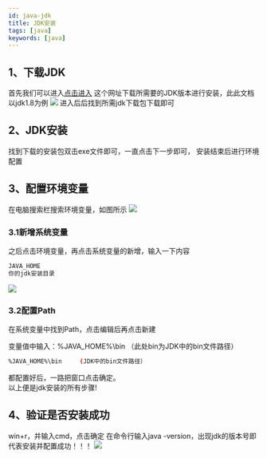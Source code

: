 ```yaml
---
id: java-jdk
title: JDK安装
tags: [java]
keywords: [java]
---
```



## 1、下载JDK
首先我们可以进入[点击进入](https://www.oracle.com/cn/java/technologies/downloads/)
这个网址下载所需要的JDK版本进行安装，此此文档以jdk1.8为例
![](../../../../../static/img/knowledge/jdk8-install.jpg)
进入后后找到所需jdk下载包下载即可

## 2、JDK安装
找到下载的安装包双击exe文件即可，一直点击下一步即可， 安装结束后进行环境配置

## 3、配置环境变量
在电脑搜索栏搜索环境变量，如图所示
![](../../../../../static/img/knowledge/环境变量.jpg)
### 3.1新增系统变量
之后点击环境变量，再点击系统变量的新增，输入一下内容
```bash 
JAVA_HOME
你的jdk安装目录
```
![](../../../../../static/img/knowledge/JAVA_HOME.jpg)

### 3.2配置Path
在系统变量中找到Path，点击编辑后再点击新建

变量值中输入：%JAVA_HOME%\bin  （此处bin为JDK中的bin文件路径）
```bash 
%JAVA_HOME%\bin     (JDK中的bin文件路径）
```
都配置好后，一路把窗口点击确定。  
以上便是jdk安装的所有步骤!

## 4、验证是否安装成功
win+r，并输入cmd，点击确定
在命令行输入java -version，出现jdk的版本号即代表安装并配置成功！！！
![](../../../../../static/img/knowledge/java-version.jpg)